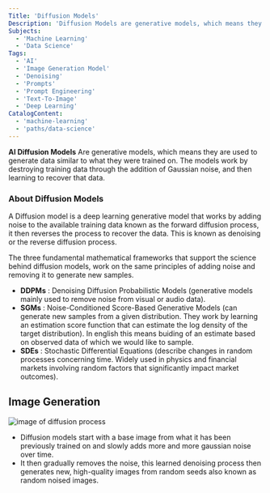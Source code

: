 ```yaml
---
Title: 'Diffusion Models'
Description: 'Diffusion Models are generative models, which means they are used to generate data similar to what they were trained on. The models work by destroying training data through the addition of Gaussian noise, and then learning to recover that data.' 
Subjects:
  - 'Machine Learning'
  - 'Data Science'
Tags:
  - 'AI'
  - 'Image Generation Model' 
  - 'Denoising'
  - 'Prompts'
  - 'Prompt Engineering'
  - 'Text-To-Image'
  - 'Deep Learning'
CatalogContent:
  - 'machine-learning'
  - 'paths/data-science'
---
```


**AI Diffusion Models** Are generative models, which means they are used to generate data similar to what they were trained on. The models work by destroying training data through the addition of Gaussian noise, and then learning to recover that data.

### About Diffusion Models

A Diffusion model is a deep learning generative model that works by adding noise to the available training data known as the forward diffusion process, it then reverses the process to recover the data. This is known as denoising or the reverse diffusion process.

The three fundamental mathematical frameworks that support the science behind diffusion models, work on the same principles of adding noise and removing it to generate new samples. 

- **DDPMs** : Denoising Diffusion Probabilistic Models (generative models mainly used to remove noise from visual or audio data).
- **SGMs** : Noise-Conditioned Score-Based Generative Models (can generate new samples from a given distribution. They work by learning an estimation score function that can estimate the log density of the target distribution). In english this means buiding of an estimate based on observed data of which we would like to sample.
- **SDEs** : Stochastic Differential Equations (describe changes in random processes concerning time. Widely used in physics and financial markets involving random factors that significantly impact market outcomes).

## Image Generation

![image of diffusion process](https://raw.githubusercontent.com/Codecademy/docs/main/media/ai-diffusion-model-example.png)

- Diffusion models start with a base image from what it has been previously trained on and slowly adds more and more gaussian noise over time.   
- It then gradually removes the noise, this learned denoising process then generates new, high-quality images from random seeds also known as random noised images.
